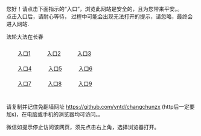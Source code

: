 您好！请点击下面指示的“入口”，浏览此网站是安全的，且为您带来平安。。 <br/>
点击入口后，请耐心等待， 过程中可能会出现无法打开的提示，请忽略，最终会进入网站. </br>

法轮大法在长春<br/>
<div style="padding:10px"><a style="margin:20px" target="_blank" href="https://dj3m4bnitv45y.cloudfront.net/2Qpsp?nrwcyico" id="ccLink1" rel="nofollow">入口1</a> <a target="_blank" style="margin:20px" href="https://d118g7omi23z7z.cloudfront.net/2Qpsp?lrkvo" id="ccLink2" rel="nofollow">入口2</a> <a style="margin:20px" target="_blank" href="https://d3o9a9h5rz04xh.cloudfront.net/2Qpsp?fkuof" id="ccLink3" rel="nofollow">入口3</a></div>

<div style="padding:10px" ><a style="margin:20px" target="_blank" href="https://dj3m4bnitv45y.cloudfront.net/2Qpsp?nrwcyico" id="ccLink4" rel="nofollow">入口4</a> <a style="margin:20px" href="https://d118g7omi23z7z.cloudfront.net/2Qpsp?lrkvo" target="_blank" id="ccLink5" rel="nofollow">入口5</a> <a style="margin:20px" href="https://d3o9a9h5rz04xh.cloudfront.net/2Qpsp?fkuof" target="_blank" id="ccLink6" rel="nofollow">入口6</a></div>

<div style="padding:10px"><a style="margin:20px" target="_blank" href="https://dj3m4bnitv45y.cloudfront.net/2Qpsp?nrwcyico" id="ccLink7" rel="nofollow">入口7</a> <a style="margin:20px" href="https://d118g7omi23z7z.cloudfront.net/2Qpsp?lrkvo" target="_blank" id="ccLink8" rel="nofollow">入口8</a> <a style="margin:20px" target="_blank" href="https://d3o9a9h5rz04xh.cloudfront.net/2Qpsp?fkuof" id="ccLink9" rel="nofollow">入口9</a></div>

<br/>



请复制并记住免翻墙网址 https://github.com/yntd/changchunzx (http后一定要加s)，在电脑或手机的浏览器均可访问。。<br/>

微信如提示停止访问该网页，须先点击右上角，选择浏览器打开。
